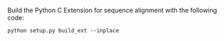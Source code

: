 Build the Python C Extension for sequence alignment with the following code:

~~~~~ shell
python setup.py build_ext --inplace
~~~~~
